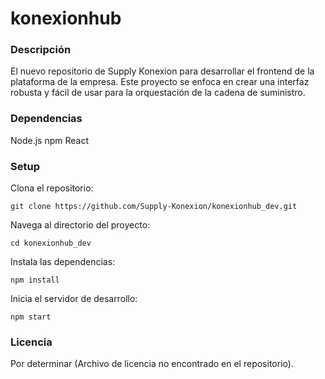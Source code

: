 # konexionhub

### Descripción
El nuevo repositorio de Supply Konexion para desarrollar el frontend de la plataforma de la empresa. Este proyecto se enfoca en crear una interfaz robusta y fácil de usar para la orquestación de la cadena de suministro.

### Dependencias
Node.js
npm
React

### Setup
Clona el repositorio:

```git clone https://github.com/Supply-Konexion/konexionhub_dev.git```

Navega al directorio del proyecto:

```cd konexionhub_dev```

Instala las dependencias:

```npm install```

Inicia el servidor de desarrollo:

```npm start```

### Licencia
Por determinar (Archivo de licencia no encontrado en el repositorio).

